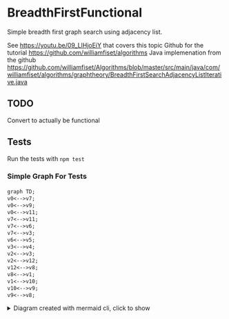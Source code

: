 # BreadthFirstFunctional
Simple breadth first graph search using adjacency list.

See https://youtu.be/09_LlHjoEiY that covers this topic
Github for the tutorial https://github.com/williamfiset/algorithms
Java implemenation from the github https://github.com/williamfiset/Algorithms/blob/master/src/main/java/com/williamfiset/algorithms/graphtheory/BreadthFirstSearchAdjacencyListIterative.java
## TODO

Convert to actually be functional

## Tests

Run the tests with `npm test`

### Simple Graph For Tests


```mermaid
graph TD;
v0<-->v7;
v0<-->v9;
v0<-->v11;
v7<-->v11;
v7<-->v6;
v7<-->v3;
v6<-->v5;
v3<-->v4;
v2<-->v3;
v2<-->v12;
v12<-->v8;
v8<-->v1;
v1<-->v10;
v10<-->v9;
v9<-->v8;
```

  


<details>
   <summary>Diagram created with mermaid cli, click to show</summary>
  
### Generated Mermaid Diagram (using CLI)
![](https://github.com/derekjwilliams/BreadthFirstFunctional/blob/main/BreadthFirstModerateDiagram.svg)

### Silly CLI

</details>
